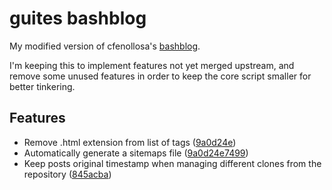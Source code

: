 # guites bashblog

My modified version of cfenollosa's [bashblog](https://github.com/cfenollosa/bashblog).

I'm keeping this to implement features not yet merged upstream, and remove some unused features in order to keep the core script smaller for better tinkering.

## Features

- Remove .html extension from list of tags ([9a0d24e](https://github.com/guites/bashblog/commit/9a0d24e749915a73214aa3350ecfc48c3188760c))
- Automatically generate a sitemaps file ([9a0d24e7499](https://github.com/guites/bashblog/commit/9a0d24e749915a73214aa3350ecfc48c3188760c))
- Keep posts original timestamp when managing different clones from the repository ([845acba](https://github.com/guites/bashblog/commit/845acbadf4abd32aa3fbdb271b796db56cfa3069))
